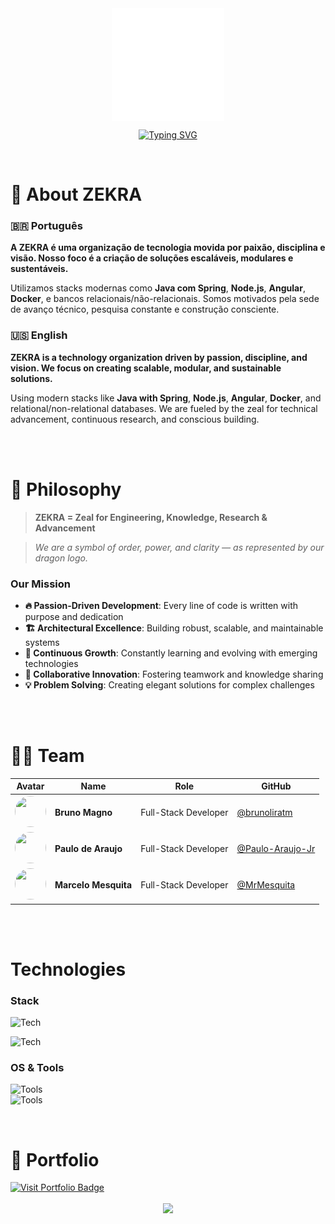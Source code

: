 
<div align="center">
  <picture>
    <source media="(prefers-color-scheme: dark)" srcset="./images/white.svg" width="180" height="180">
    <source media="(prefers-color-scheme: light)" srcset="./images/black.svg" width="180" height="180">
    <img src="./images/white.svg" width="180" height="180" align="center" alt="ZEKRA Logo">
  </picture>

[![Typing SVG](https://readme-typing-svg.demolab.com?font=Fira+Code&weight=600&size=22&pause=1000&color=007BFF&center=true&vCenter=true&multiline=true&width=900&height=80&lines=🐉+Zeal+for+Engineering,+Knowledge,+Research+%26+Advancement+🐉)](https://git.io/typing-svg)

</div>

</br>

# 📃 About ZEKRA

### 🇧🇷 Português

**A ZEKRA é uma organização de tecnologia movida por paixão, disciplina e visão. Nosso foco é a criação de soluções escaláveis, modulares e sustentáveis.**

Utilizamos stacks modernas como **Java com Spring**, **Node.js**, **Angular**, **Docker**, e bancos relacionais/não-relacionais. Somos motivados pela sede de avanço técnico, pesquisa constante e construção consciente.

### 🇺🇸 English

**ZEKRA is a technology organization driven by passion, discipline, and vision. We focus on creating scalable, modular, and sustainable solutions.**

Using modern stacks like **Java with Spring**, **Node.js**, **Angular**, **Docker**, and relational/non-relational databases. We are fueled by the zeal for technical advancement, continuous research, and conscious building.


</br>
</br>

# 🧠 Philosophy

<div align="left">

> **ZEKRA = Zeal for Engineering, Knowledge, Research & Advancement**

> _We are a symbol of order, power, and clarity — as represented by our dragon logo._

### Our Mission

- **🔥 Passion-Driven Development**: Every line of code is written with purpose and dedication
- **🏗️ Architectural Excellence**: Building robust, scalable, and maintainable systems
- **🌱 Continuous Growth**: Constantly learning and evolving with emerging technologies
- **🤝 Collaborative Innovation**: Fostering teamwork and knowledge sharing
- **💡 Problem Solving**: Creating elegant solutions for complex challenges

</div>

</br>
</br>

# 🧙‍♂️ Team

<div align="left">

| Avatar                                                                                                               | Name                 | Role                 | GitHub                                                 |
| -------------------------------------------------------------------------------------------------------------------- | -------------------- | -------------------- | ------------------------------------------------------ |
| <img src="https://avatars.githubusercontent.com/u/114788642?v=4" width="50" height="50" style="border-radius: 50%;"> | **Bruno Magno**      | Full-Stack Developer | [@brunoliratm](https://github.com/brunoliratm)         |
| <img src="https://avatars.githubusercontent.com/u/127964717?v=4" width="50" height="50" style="border-radius: 50%;"> | **Paulo de Araujo**  | Full-Stack Developer | [@Paulo-Araujo-Jr](https://github.com/Paulo-Araujo-Jr) |
| <img src="https://avatars.githubusercontent.com/u/126338859?v=4" width="50" height="50" style="border-radius: 50%;"> | **Marcelo Mesquita** | Full-Stack Developer | [@MrMesquita](https://github.com/MrMesquita)           |

</div>

</br>
</br>

# Technologies

### Stack

<div align="left">

![Tech](https://skill-icons-v2.vercel.app/api/icons?i=java,spring,mysql,postgresql,docker&theme=dark)

![Tech](https://skill-icons-v2.vercel.app/api/icons?i=typescript,javascript,angular,nodejs&theme=dark)

### OS & Tools

<div align="left">

![Tools](https://skill-icons-v2.vercel.app/api/icons?i=ubuntu,windows,vscode,idea,postman&theme=dark)<br>
![Tools](https://skill-icons-v2.vercel.app/api/icons?i=jira,figma,git,obsidian&theme=dark)
</div>

</br>

# 📎 Portfolio

<div align="left">
  <a href="#" target="_blank">
    <img src="https://img.shields.io/badge/Visit%20Portfolio-ZEKRA-000000?style=for-the-badge&logo=dragon&logoColor=white" alt="Visit Portfolio Badge">
  </a>
</div>

</br>

<div style="text-align: center;">
  <img src="https://capsule-render.vercel.app/api?type=waving&height=100&color=0:000000,100:191970&section=footer" />
</div>
